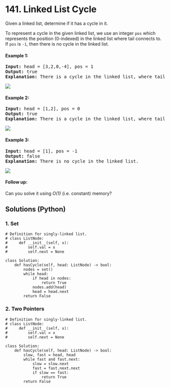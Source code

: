 # 141. Linked List Cycle
Given a linked list, determine if it has a cycle in it.

To represent a cycle in the given linked list, we use an integer ```pos``` which represents the position (0-indexed) in the linked list where tail connects to. If ```pos``` is ```-1```, then there is no cycle in the linked list.

#### Example 1:
<pre>
<strong>Input:</strong> head = [3,2,0,-4], pos = 1
<strong>Output:</strong> true
<strong>Explanation:</strong> There is a cycle in the linked list, where tail connects to the second node.
</pre>
![](https://assets.leetcode.com/uploads/2018/12/07/circularlinkedlist.png)

#### Example 2:
<pre>
<strong>Input:</strong> head = [1,2], pos = 0
<strong>Output:</strong> true
<strong>Explanation:</strong> There is a cycle in the linked list, where tail connects to the first node.
</pre>
![](https://assets.leetcode.com/uploads/2018/12/07/circularlinkedlist_test2.png)

#### Example 3:
<pre>
<strong>Input:</strong> head = [1], pos = -1
<strong>Output:</strong> false
<strong>Explanation:</strong> There is no cycle in the linked list.
</pre>
![](https://assets.leetcode.com/uploads/2018/12/07/circularlinkedlist_test3.png)

#### Follow up:
Can you solve it using *O(1)* (i.e. constant) memory?

## Solutions (Python)

### 1. Set
```Python3
# Definition for singly-linked list.
# class ListNode:
#     def __init__(self, x):
#         self.val = x
#         self.next = None

class Solution:
    def hasCycle(self, head: ListNode) -> bool:
        nodes = set()
        while head:
            if head in nodes:
                return True
            nodes.add(head)
            head = head.next
        return False
```

### 2. Two Pointers
```Python3
# Definition for singly-linked list.
# class ListNode:
#     def __init__(self, x):
#         self.val = x
#         self.next = None

class Solution:
    def hasCycle(self, head: ListNode) -> bool:
        slow, fast = head, head
        while fast and fast.next:
            slow = slow.next
            fast = fast.next.next
            if slow == fast:
                return True
        return False
```

